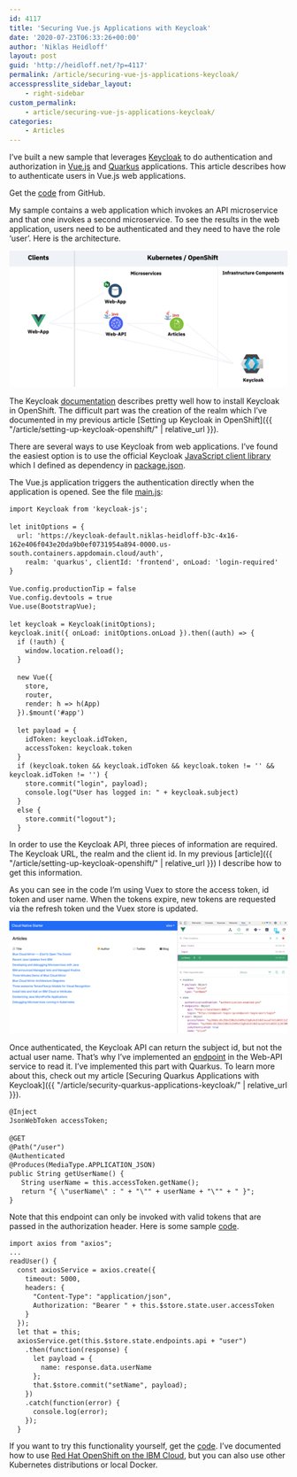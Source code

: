 ```yaml
---
id: 4117
title: 'Securing Vue.js Applications with Keycloak'
date: '2020-07-23T06:33:26+00:00'
author: 'Niklas Heidloff'
layout: post
guid: 'http://heidloff.net/?p=4117'
permalink: /article/securing-vue-js-applications-keycloak/
accesspresslite_sidebar_layout:
    - right-sidebar
custom_permalink:
    - article/securing-vue-js-applications-keycloak/
categories:
    - Articles
---
```


I’ve built a new sample that leverages [Keycloak](https://www.keycloak.org/) to do authentication and authorization in [Vue.js](https://vuejs.org/) and [Quarkus](https://quarkus.io/) applications. This article describes how to authenticate users in Vue.js web applications.

Get the [code](https://github.com/IBM/cloud-native-starter/tree/master/security) from GitHub.

My sample contains a web application which invokes an API microservice and that one invokes a second microservice. To see the results in the web application, users need to be authenticated and they need to have the role ‘user’. Here is the architecture.

![image](/assets/img/2020/07/keycloak-diagram.png)

The Keycloak [documentation](https://www.keycloak.org/getting-started/getting-started-operator-openshift) describes pretty well how to install Keycloak in OpenShift. The difficult part was the creation of the realm which I’ve documented in my previous article [Setting up Keycloak in OpenShift]({{ "/article/setting-up-keycloak-openshift/" | relative_url }}).

There are several ways to use Keycloak from web applications. I’ve found the easiest option is to use the official Keycloak [JavaScript client library](https://www.keycloak.org/docs/latest/securing_apps/index.html#_javascript_adapter) which I defined as dependency in [package.json](https://github.com/IBM/cloud-native-starter/blob/e49348d2849205736067dc447d9adc92cdb39b0d/security/web-app/package.json#L12).

The Vue.js application triggers the authentication directly when the application is opened. See the file [main.js](https://github.com/IBM/cloud-native-starter/blob/e49348d2849205736067dc447d9adc92cdb39b0d/security/web-app/src/main.js):

```
import Keycloak from 'keycloak-js';

let initOptions = {
  url: 'https://keycloak-default.niklas-heidloff-b3c-4x16-162e406f043e20da9b0ef0731954a894-0000.us-south.containers.appdomain.cloud/auth', 
    realm: 'quarkus', clientId: 'frontend', onLoad: 'login-required'
}

Vue.config.productionTip = false
Vue.config.devtools = true
Vue.use(BootstrapVue);

let keycloak = Keycloak(initOptions);
keycloak.init({ onLoad: initOptions.onLoad }).then((auth) => {
  if (!auth) {
    window.location.reload();
  }

  new Vue({
    store,
    router,
    render: h => h(App)
  }).$mount('#app')

  let payload = {
    idToken: keycloak.idToken,
    accessToken: keycloak.token
  }
  if (keycloak.token && keycloak.idToken && keycloak.token != '' && keycloak.idToken != '') {
    store.commit("login", payload);
    console.log("User has logged in: " + keycloak.subject)
  }
  else {
    store.commit("logout");
  }
```

In order to use the Keycloak API, three pieces of information are required. The Keycloak URL, the realm and the client id. In my previous [article]({{ "/article/setting-up-keycloak-openshift/" | relative_url }}) I describe how to get this information.

As you can see in the code I’m using Vuex to store the access token, id token and user name. When the tokens expire, new tokens are requested via the refresh token und the Vuex store is updated.

![image](/assets/img/2020/07/keycloak-vue.png)

Once authenticated, the Keycloak API can return the subject id, but not the actual user name. That’s why I’ve implemented an [endpoint](https://github.com/IBM/cloud-native-starter/blob/e49348d2849205736067dc447d9adc92cdb39b0d/security/web-api-secure/src/main/java/com/ibm/webapi/UserResource.java) in the Web-API service to read it. I’ve implemented this part with Quarkus. To learn more about this, check out my article [Securing Quarkus Applications with Keycloak]({{ "/article/security-quarkus-applications-keycloak/" | relative_url }}).

```
@Inject
JsonWebToken accessToken;

@GET
@Path("/user")
@Authenticated
@Produces(MediaType.APPLICATION_JSON)
public String getUserName() {
   String userName = this.accessToken.getName();
   return "{ \"userName\" : " + "\"" + userName + "\"" + " }";
}
```

Note that this endpoint can only be invoked with valid tokens that are passed in the authorization header. Here is some sample [code](https://github.com/IBM/cloud-native-starter/blob/e49348d2849205736067dc447d9adc92cdb39b0d/security/web-app/src/components/Home.vue).

```
import axios from "axios";
...
readUser() {
  const axiosService = axios.create({
    timeout: 5000,
    headers: {
      "Content-Type": "application/json",
      Authorization: "Bearer " + this.$store.state.user.accessToken
    }
  });
  let that = this;
  axiosService.get(this.$store.state.endpoints.api + "user")
    .then(function(response) {
      let payload = {
        name: response.data.userName
      };
      that.$store.commit("setName", payload);
    })
    .catch(function(error) {
      console.log(error);
    });
  }
```

If you want to try this functionality yourself, get the [code](https://github.com/IBM/cloud-native-starter/tree/master/security). I’ve documented how to use [Red Hat OpenShift on the IBM Cloud](https://www.ibm.com/cloud/openshift), but you can also use other Kubernetes distributions or local Docker.